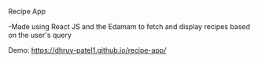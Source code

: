 Recipe App

-Made using React JS and the Edamam to fetch and display recipes based on the user's query 

Demo: https://dhruv-patel1.github.io/recipe-app/
